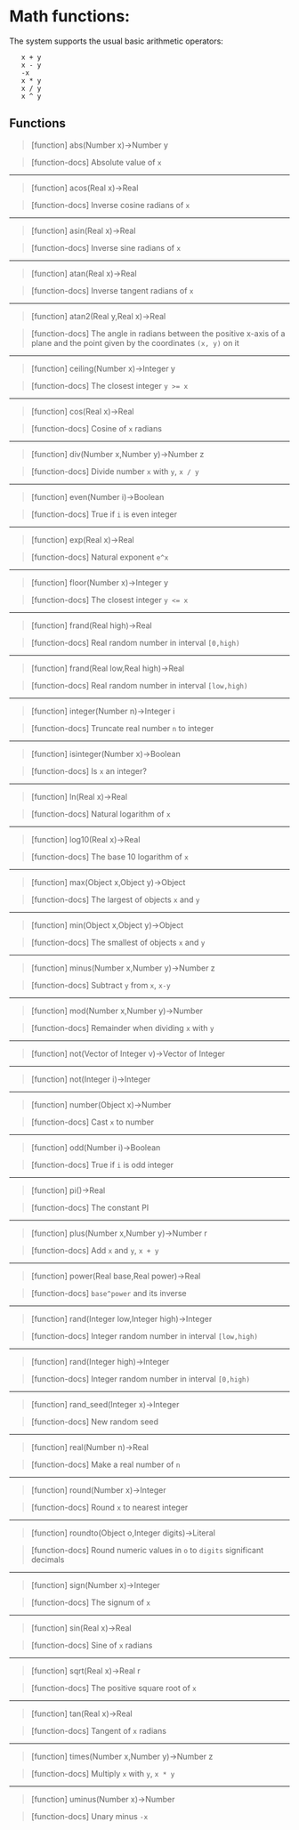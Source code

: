 # Math functions:
The system supports the usual basic arithmetic operators:
```
   x + y
   x - y
   -x
   x * y
   x / y
   x ^ y
```

## Functions
> [function]
> abs(Number x)->Number y

> [function-docs]
> Absolute value of `x` 



___

> [function]
> acos(Real x)->Real

> [function-docs]
> Inverse cosine radians of `x` 



___

> [function]
> asin(Real x)->Real

> [function-docs]
> Inverse sine radians of `x` 



___

> [function]
> atan(Real x)->Real

> [function-docs]
> Inverse tangent radians of `x` 



___

> [function]
> atan2(Real y,Real x)->Real

> [function-docs]
> The angle in radians between the positive x-axis of a plane and 
>      the point given by the coordinates `(x, y)` on it 



___

> [function]
> ceiling(Number x)->Integer y

> [function-docs]
> The closest integer `y >= x` 



___

> [function]
> cos(Real x)->Real

> [function-docs]
> Cosine of `x` radians 



___

> [function]
> div(Number x,Number y)->Number z

> [function-docs]
> Divide number `x` with `y`, `x / y` 



___

> [function]
> even(Number i)->Boolean

> [function-docs]
> True if `i` is even integer 



___

> [function]
> exp(Real x)->Real

> [function-docs]
> Natural exponent `e^x` 



___

> [function]
> floor(Number x)->Integer y

> [function-docs]
> The closest integer `y <= x` 



___

> [function]
> frand(Real high)->Real

> [function-docs]
> Real random number in interval `[0,high)` 



___

> [function]
> frand(Real low,Real high)->Real

> [function-docs]
> Real random number in interval `[low,high)` 



___

> [function]
> integer(Number n)->Integer i

> [function-docs]
> Truncate real number `n` to integer 



___

> [function]
> isinteger(Number x)->Boolean

> [function-docs]
> Is `x` an integer? 



___

> [function]
> ln(Real x)->Real

> [function-docs]
> Natural logarithm of `x` 



___

> [function]
> log10(Real x)->Real

> [function-docs]
> The base 10 logarithm of `x` 



___

> [function]
> max(Object x,Object y)->Object

> [function-docs]
> The largest of objects `x` and `y` 



___

> [function]
> min(Object x,Object y)->Object

> [function-docs]
> The smallest of objects `x` and `y` 



___

> [function]
> minus(Number x,Number y)->Number z

> [function-docs]
> Subtract `y` from `x`, `x-y` 



___

> [function]
> mod(Number x,Number y)->Number

> [function-docs]
> Remainder when dividing `x` with `y` 



___

> [function]
> not(Vector of Integer v)->Vector of Integer



___

> [function]
> not(Integer i)->Integer



___

> [function]
> number(Object x)->Number

> [function-docs]
> Cast `x` to number 



___

> [function]
> odd(Number i)->Boolean

> [function-docs]
> True if `i` is odd integer 



___

> [function]
> pi()->Real

> [function-docs]
> The constant PI 



___

> [function]
> plus(Number x,Number y)->Number r

> [function-docs]
> Add `x` and `y`, `x + y` 



___

> [function]
> power(Real base,Real power)->Real

> [function-docs]
> `base^power` and its inverse 



___

> [function]
> rand(Integer low,Integer high)->Integer

> [function-docs]
> Integer random number in interval `[low,high)` 



___

> [function]
> rand(Integer high)->Integer

> [function-docs]
> Integer random number in interval `[0,high)` 



___

> [function]
> rand_seed(Integer x)->Integer

> [function-docs]
> New random seed 



___

> [function]
> real(Number n)->Real

> [function-docs]
> Make a real number of `n` 



___

> [function]
> round(Number x)->Integer

> [function-docs]
> Round `x` to nearest integer 



___

> [function]
> roundto(Object o,Integer digits)->Literal

> [function-docs]
> Round numeric values in `o` to `digits` significant decimals 



___

> [function]
> sign(Number x)->Integer

> [function-docs]
> The signum of `x` 



___

> [function]
> sin(Real x)->Real

> [function-docs]
> Sine of `x` radians 



___

> [function]
> sqrt(Real x)->Real r

> [function-docs]
> The positive square root of `x` 



___

> [function]
> tan(Real x)->Real

> [function-docs]
> Tangent of `x` radians 



___

> [function]
> times(Number x,Number y)->Number z

> [function-docs]
> Multiply `x` with `y`, `x * y` 



___

> [function]
> uminus(Number x)->Number

> [function-docs]
> Unary minus `-x`



